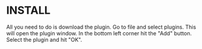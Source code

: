 # INSTALL

All you need to do is download the plugin. Go to file and select plugins.
This will open the plugin window. In the bottom left corner hit the "Add"
button. Select the plugin and hit "OK".
